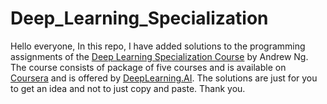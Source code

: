 # Deep_Learning_Specialization
Hello everyone,
In this repo, I have added solutions to the programming assignments of the [Deep Learning Specialization Course](https://www.coursera.org/specializations/deep-learning) by Andrew Ng.
The course consists of package of five courses and is available on [Coursera](https://www.coursera.org/) and is offered by [DeepLearning.AI](https://www.deeplearning.ai/).
The solutions are just for you to get an idea and not to just copy and paste.
Thank you.